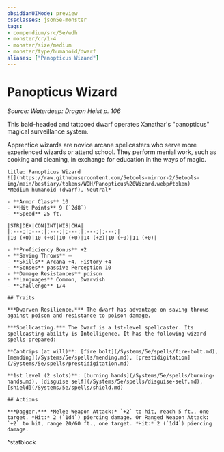 ```yaml
---
obsidianUIMode: preview
cssclasses: json5e-monster
tags:
- compendium/src/5e/wdh
- monster/cr/1-4
- monster/size/medium
- monster/type/humanoid/dwarf
aliases: ["Panopticus Wizard"]
---
```

# Panopticus Wizard
*Source: Waterdeep: Dragon Heist p. 106*  

This bald-headed and tattooed dwarf operates Xanathar's "panopticus" magical surveillance system.

Apprentice wizards are novice arcane spellcasters who serve more experienced wizards or attend school. They perform menial work, such as cooking and cleaning, in exchange for education in the ways of magic.

```ad-statblock
title: Panopticus Wizard
![](https://raw.githubusercontent.com/5etools-mirror-2/5etools-img/main/bestiary/tokens/WDH/Panopticus%20Wizard.webp#token)
*Medium humanoid (dwarf), Neutral*

- **Armor Class** 10
- **Hit Points** 9 (`2d8`)
- **Speed** 25 ft.

|STR|DEX|CON|INT|WIS|CHA|
|:---:|:---:|:---:|:---:|:---:|:---:|
|10 (+0)|10 (+0)|10 (+0)|14 (+2)|10 (+0)|11 (+0)|

- **Proficiency Bonus** +2
- **Saving Throws** ⏤
- **Skills** Arcana +4, History +4
- **Senses** passive Perception 10
- **Damage Resistances** poison
- **Languages** Common, Dwarvish
- **Challenge** 1/4

## Traits

***Dwarven Resilience.*** The dwarf has advantage on saving throws against poison and resistance to poison damage.

***Spellcasting.*** The Dwarf is a 1st-level spellcaster. Its spellcasting ability is Intelligence. It has the following wizard spells prepared:

**Cantrips (at will)**: [fire bolt](/Systems/5e/spells/fire-bolt.md), [mending](/Systems/5e/spells/mending.md), [prestidigitation](/Systems/5e/spells/prestidigitation.md)

**1st level (2 slots)**: [burning hands](/Systems/5e/spells/burning-hands.md), [disguise self](/Systems/5e/spells/disguise-self.md), [shield](/Systems/5e/spells/shield.md)

## Actions

***Dagger.*** *Melee Weapon Attack:* `+2` to hit, reach 5 ft., one target. *Hit:* 2 (`1d4`) piercing damage. Or Ranged Weapon Attack: `+2` to hit, range 20/60 ft., one target. *Hit:* 2 (`1d4`) piercing damage.
```
^statblock